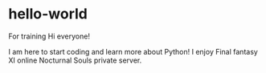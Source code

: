 # hello-world
For training
Hi everyone! 

I am here to start coding and learn more about Python! 
I enjoy Final fantasy XI online Nocturnal Souls private server. 
